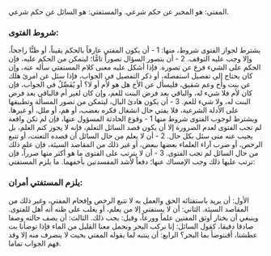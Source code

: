 المفتي: هو المخبر عن حكم شرعي.
والمستفتي: هو السائل عن حكم شرعي.
 
### شروط الفتوى:
يشترط لجواز الفتوى شروط، منها:
1 - أن يكون المفتي عارفاً بالحكم يقيناً، أو ظنًّا راجحاً، وإلا وجب عليه التوقف.
2 - أن يتصور السؤال تصوراً تامًّا؛ ليتمكن من الحكم عليه، فإن الحكم على الشيء فرع عن تصوره.
فإذا أشكل عليه معنى كلام المستفتي سأله عنه، وإن كان يحتاج إلى تفصيل استفصله، أو ذكر التفصيل في الجواب، فإذا سئل عن امرئ هلك عن بنت وأخ وعم شقيق، فليسأل عن الأخ هل هو لأم أو لا؟ أو يُفَصِّلُ في الجواب، فإن كان لأم فلا شيء له، والباقي بعد فرض البنت للعم، وإن كان لغير أم فالباقي بعد فرض البنت له، ولا شيء للعم.
3 - أن يكون هادئ البال، ليتمكن من تصور المسألة وتطبيقها على الأدلة الشرعية، فلا يفتي حال انشغال فكره بغضب، أو هم، أو ملل، أو غيرها.
ويشترط لوجوب الفتوى شروط منها
1 - وقوع الحادثة المسؤول عنها، فإن لم تكن واقعة لم تجب الفتوى لعدم الضرورة إلا أن يكون قصد السائل التعلم، فإنه لا يجوز كتم العلم، بل يجيب عنه متى سئل بكل حال.
2 - أن لا يعلم من حال السائل أن قصده التعنت، أو تتبع الرخص، أو ضرب آراء العلماء بعضها ببعض، أو غير ذلك من المقاصد السيئة، فإن علم ذلك من حال السائل لم تجب الفتوى.
3 - أن لا يترتب على الفتوى ما هو أكثر منها ضرراً، فإن ترتب عليها ذلك وجب الإمساك عنها؛ دفعاً لأشد المفسدتين بأخفهما.
ما يلزم المستفتي:
 
### يلزم المستفتي أمران:
الأول: أن يريد باستفتائه الحق والعمل به لا تتبع الرخص وإفحام المفتي، وغير ذلك من المقاصد السيئة.
الثاني: أن لا يستفتي إلا من يعلم، أو يغلب على ظنه أنه أهل للفتوى.
وينبغي أن يختار أوثق المفتين علماً وورعاً، وقيل: يجب ذلك.
الثالث: أن يصف حالته وصفا صادقا دقيقا، كقول السائل:
إنا نركب البحر ونحمل معنا القليل من الماء فإذا توضأنا بت عطشنا، أقنتوضأ بما البحر؟
الرابع: أن ينتبه لما يقوله المفتي بحيث لا ينصرف منه إلا وقد فهم الجواب تماما.
